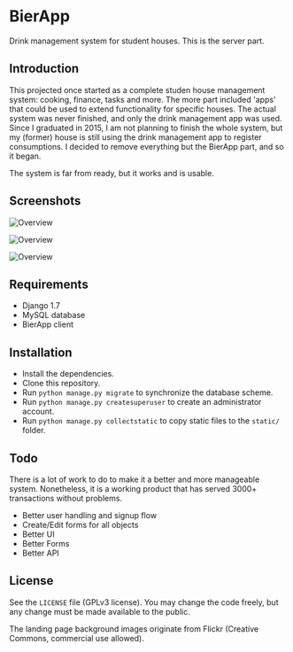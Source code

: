 # BierApp
Drink management system for student houses. This is the server part.

## Introduction
This projected once started as a complete studen house management system: cooking, finance, tasks and more. The more part included 'apps' that could be used to extend functionality for specific houses. The actual system was never finished, and only the drink management app was used. Since I graduated in 2015, I am not planning to finish the whole system, but my (former) house is still using the drink management app to register consumptions. I decided to remove everything but the BierApp part, and so it began.

The system is far from ready, but it works and is usable.

## Screenshots
![Overview](https://raw.github.com/basilfx/BierApp-Server/master/doc/screenshots/overview.png)

![Overview](https://raw.github.com/basilfx/BierApp-Server/master/doc/screenshots/product_groups.png)

![Overview](https://raw.github.com/basilfx/BierApp-Server/master/doc/screenshots/statistics.png)

## Requirements
* Django 1.7
* MySQL database
* BierApp client

## Installation
* Install the dependencies.
* Clone this repository.
* Run `python manage.py migrate` to synchronize the database scheme.
* Run `python manage.py createsuperuser` to create an administrator account.
* Run `python manage.py collectstatic` to copy static files to the `static/` folder.

## Todo
There is a lot of work to do to make it a better and more manageable system. Nonetheless, it is a working product that has served 3000+ transactions without problems.

* Better user handling and signup flow
* Create/Edit forms for all objects
* Better UI
* Better Forms
* Better API

## License
See the `LICENSE` file (GPLv3 license). You may change the code freely, but any change must be made available to the public.

The landing page background images originate from Flickr (Creative Commons, commercial use allowed).